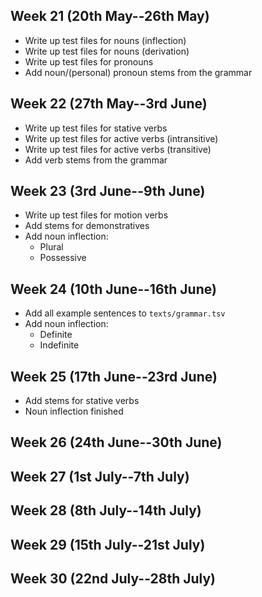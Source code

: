 ## Week 21 (20th May--26th May)

* Write up test files for nouns (inflection)
* Write up test files for nouns (derivation)
* Write up test files for pronouns
* Add noun/(personal) pronoun stems from the grammar

## Week 22 (27th May--3rd June)

* Write up test files for stative verbs
* Write up test files for active verbs (intransitive)
* Write up test files for active verbs (transitive)
* Add verb stems from the grammar

## Week 23 (3rd June--9th June)

* Write up test files for motion verbs
* Add stems for demonstratives
* Add noun inflection:
  * Plural
  * Possessive

## Week 24 (10th June--16th June)

* Add all example sentences to `texts/grammar.tsv`
* Add noun inflection:
  * Definite
  * Indefinite

## Week 25 (17th June--23rd June)

* Add stems for stative verbs
* Noun inflection finished

## Week 26 (24th June--30th June)

## Week 27 (1st July--7th July)

## Week 28 (8th July--14th July)

## Week 29 (15th July--21st July)

## Week 30 (22nd July--28th July)

